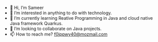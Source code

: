 - 👋 Hi, I’m Sameer
- 👀 I’m interested in anything to do with technology.
- 🌱 I’m currently learning Reative Programming in Java and cloud native Java framework Quarkus.
- 💞️ I’m looking to collaborate on Java projects.
- 📫 How to reach me? f0jppwy40@mozmail.com

<!---
s9m33r/s9m33r is a ✨ special ✨ repository because its `README.md` (this file) appears on your GitHub profile.
You can click the Preview link to take a look at your changes.
--->
